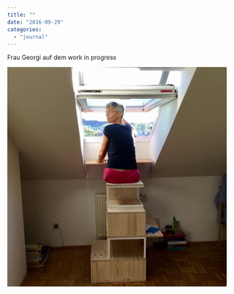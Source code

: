```yaml
---
title: ""
date: "2016-09-29"
categories: 
  - "journal"
---
```


Frau Georgi auf dem work in progress

![](images/9673b3be0f.jpg)
